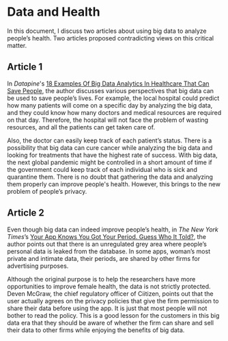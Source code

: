 # Data and Health
In this document, I discuss two articles about using big data to analyze people’s health. Two articles proposed contradicting views on this critical matter.

## Article 1
In _Datapine_'s [18 Examples Of Big Data Analytics In Healthcare That Can Save People](https://www.datapine.com/blog/big-data-examples-in-healthcare/), the author discusses various perspectives that big data can be used to save people’s lives. For example, the local hospital could predict how many patients will come on a specific day by analyzing the big data, and they could know how many doctors and medical resources are required on that day. Therefore, the hospital will not face the problem of wasting resources, and all the patients can get taken care of.  

Also, the doctor can easily keep track of each patient’s status. There is a possibility that big data can cure cancer while analyzing the big data and looking for treatments that have the highest rate of success. With big data, the next global pandemic might be controlled in a short amount of time if the government could keep track of each individual who is sick and quarantine them. There is no doubt that gathering the data and analyzing them properly can improve people's health. However, this brings to the new problem of people’s privacy.  

## Article 2
Even though big data can indeed improve people’s health, in _The New York Times_’s [Your App Knows You Got Your Period. Guess Who It Told?](https://www.nytimes.com/2021/01/28/us/period-apps-health-technology-women-privacy.html?searchResultPosition=4), the author points out that there is an unregulated grey area where people’s personal data is leaked from the database. In some apps, woman’s most private and intimate data, their periods, are shared by other firms for advertising purposes.  

Although the original purpose is to help the researchers have more opportunities to improve female health, the data is not strictly protected. Deven McGraw, the chief regulatory officer of Ciitizen, points out that the user actually agrees on the privacy policies that give the firm permission to share their data before using the app. It is just that most people will not bother to read the policy. This is a good lesson for the customers in this big data era that they should be aware of whether the firm can share and sell their data to other firms while enjoying the benefits of big data.  


